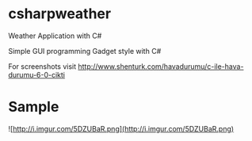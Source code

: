 # csharpweather
Weather Application with C#

Simple GUI programming Gadget style with C#

For screenshots visit http://www.shenturk.com/havadurumu/c-ile-hava-durumu-6-0-cikti

# Sample
![http://i.imgur.com/5DZUBaR.png](http://i.imgur.com/5DZUBaR.png)
